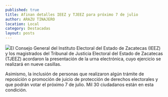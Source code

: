 ```yaml
---
published: true
title: Afinan detalles IEEZ y TJEEZ para próximo 7 de julio
author: ARAZU TINAJERO
location: Local
category: Destacadas
layout: posts
---
```


![](http://i.imgur.com/ER2Rr8Sm.jpg)El Consejo General del Instituto Electoral del Estado de Zacatecas (IEEZ) y los magistrados del Tribunal de Justicia Electoral del Estado de Zacatecas (TJEEZ) acordaron la presentación de la urna electrónica, cuyo ejercicio se realizará en nueve casillas.

Asimismo, la inclusión de personas que realizaron algún trámite de reposición o promoción de juicio de protección de derechos electorales y que podrán votar el próximo 7 de julio. Mil 30 ciudadanos están en esta condición.
